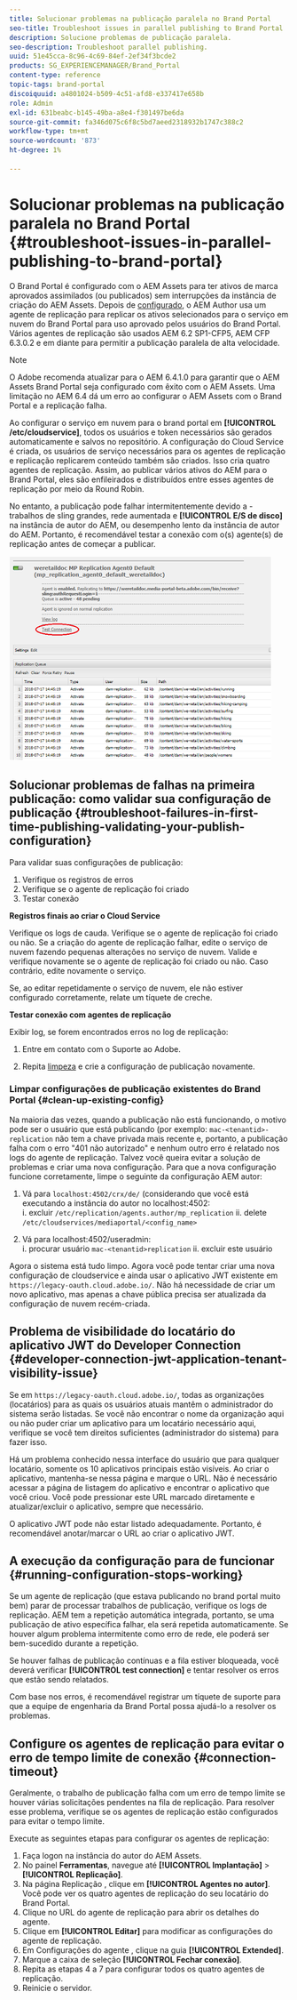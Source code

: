 ```yaml
---
title: Solucionar problemas na publicação paralela no Brand Portal
seo-title: Troubleshoot issues in parallel publishing to Brand Portal
description: Solucione problemas de publicação paralela.
seo-description: Troubleshoot parallel publishing.
uuid: 51e45cca-8c96-4c69-84ef-2ef34f3bcde2
products: SG_EXPERIENCEMANAGER/Brand_Portal
content-type: reference
topic-tags: brand-portal
discoiquuid: a4801024-b509-4c51-afd8-e337417e658b
role: Admin
exl-id: 631beabc-b145-49ba-a8e4-f301497be6da
source-git-commit: fa346d075c6f8c5bd7aeed2318932b1747c388c2
workflow-type: tm+mt
source-wordcount: '873'
ht-degree: 1%

---
```


# Solucionar problemas na publicação paralela no Brand Portal {#troubleshoot-issues-in-parallel-publishing-to-brand-portal}

O Brand Portal é configurado com o AEM Assets para ter ativos de marca aprovados assimilados (ou publicados) sem interrupções da instância de criação do AEM Assets. Depois de [configurado](../using/configure-aem-assets-with-brand-portal.md), o AEM Author usa um agente de replicação para replicar os ativos selecionados para o serviço em nuvem do Brand Portal para uso aprovado pelos usuários do Brand Portal. Vários agentes de replicação são usados AEM 6.2 SP1-CFP5, AEM CFP 6.3.0.2 e em diante para permitir a publicação paralela de alta velocidade.

>[!NOTE]
>
>O Adobe recomenda atualizar para o AEM 6.4.1.0 para garantir que o AEM Assets Brand Portal seja configurado com êxito com o AEM Assets. Uma limitação no AEM 6.4 dá um erro ao configurar o AEM Assets com o Brand Portal e a replicação falha.

Ao configurar o serviço em nuvem para o brand portal em **[!UICONTROL /etc/cloudservice]**, todos os usuários e token necessários são gerados automaticamente e salvos no repositório. A configuração do Cloud Service é criada, os usuários de serviço necessários para os agentes de replicação e replicação replicarem conteúdo também são criados. Isso cria quatro agentes de replicação. Assim, ao publicar vários ativos do AEM para o Brand Portal, eles são enfileirados e distribuídos entre esses agentes de replicação por meio da Round Robin.

No entanto, a publicação pode falhar intermitentemente devido a - trabalhos de sling grandes, rede aumentada e **[!UICONTROL E/S de disco]** na instância de autor do AEM, ou desempenho lento da instância de autor do AEM. Portanto, é recomendável testar a conexão com o(s) agente(s) de replicação antes de começar a publicar.

![](assets/test-connection.png)

## Solucionar problemas de falhas na primeira publicação: como validar sua configuração de publicação {#troubleshoot-failures-in-first-time-publishing-validating-your-publish-configuration}

Para validar suas configurações de publicação:

1. Verifique os registros de erros
1. Verifique se o agente de replicação foi criado
1. Testar conexão

**Registros finais ao criar o Cloud Service**

Verifique os logs de cauda. Verifique se o agente de replicação foi criado ou não. Se a criação do agente de replicação falhar, edite o serviço de nuvem fazendo pequenas alterações no serviço de nuvem. Valide e verifique novamente se o agente de replicação foi criado ou não. Caso contrário, edite novamente o serviço.

Se, ao editar repetidamente o serviço de nuvem, ele não estiver configurado corretamente, relate um tíquete de creche.

**Testar conexão com agentes de replicação**

Exibir log, se forem encontrados erros no log de replicação:

1. Entre em contato com o Suporte ao Adobe.

1. Repita [limpeza](../using/troubleshoot-parallel-publishing.md#clean-up-existing-config) e crie a configuração de publicação novamente.

<!--
Comment Type: remark
Last Modified By: Mini Gulati (mgulati)
Last Modified Date: 2018-06-21T22:56:21.256-0400
<p>?? check and compare public key. At times public key is different</p>
<p>?? another thing to check in /useradmin</p>
-->

### Limpar configurações de publicação existentes do Brand Portal {#clean-up-existing-config}

Na maioria das vezes, quando a publicação não está funcionando, o motivo pode ser o usuário que está publicando (por exemplo: `mac-<tenantid>-replication` não tem a chave privada mais recente e, portanto, a publicação falha com o erro &quot;401 não autorizado&quot; e nenhum outro erro é relatado nos logs do agente de replicação. Talvez você queira evitar a solução de problemas e criar uma nova configuração. Para que a nova configuração funcione corretamente, limpe o seguinte da configuração AEM autor:

1. Vá para `localhost:4502/crx/de/` (considerando que você está executando a instância do autor no localhost:4502:\
   i. excluir `/etc/replication/agents.author/mp_replication`
ii. delete 
`/etc/cloudservices/mediaportal/<config_name>`

1. Vá para localhost:4502/useradmin:\
   i. procurar usuário `mac-<tenantid>replication`
ii. excluir este usuário

Agora o sistema está tudo limpo. Agora você pode tentar criar uma nova configuração de cloudservice e ainda usar o aplicativo JWT existente em `https://legacy-oauth.cloud.adobe.io/`. Não há necessidade de criar um novo aplicativo, mas apenas a chave pública precisa ser atualizada da configuração de nuvem recém-criada.

## Problema de visibilidade do locatário do aplicativo JWT do Developer Connection {#developer-connection-jwt-application-tenant-visibility-issue}

Se em `https://legacy-oauth.cloud.adobe.io/`, todas as organizações (locatários) para as quais os usuários atuais mantêm o administrador do sistema serão listadas. Se você não encontrar o nome da organização aqui ou não puder criar um aplicativo para um locatário necessário aqui, verifique se você tem direitos suficientes (administrador do sistema) para fazer isso.

Há um problema conhecido nessa interface do usuário que para qualquer locatário, somente os 10 aplicativos principais estão visíveis. Ao criar o aplicativo, mantenha-se nessa página e marque o URL. Não é necessário acessar a página de listagem do aplicativo e encontrar o aplicativo que você criou. Você pode pressionar este URL marcado diretamente e atualizar/excluir o aplicativo, sempre que necessário.

O aplicativo JWT pode não estar listado adequadamente. Portanto, é recomendável anotar/marcar o URL ao criar o aplicativo JWT.

## A execução da configuração para de funcionar {#running-configuration-stops-working}

<!--
Comment Type: draft

<p>If the running configuration stops working, either of the following two possibilities
<g class="gr_ gr_15 gr-alert gr_gramm gr_inline_cards gr_run_anim Grammar multiReplace" data-gr-id="15" id="15" style="font-size: 12px;">
are
</g> there:</p>
<p>1.
<g class="gr_ gr_14 gr-alert gr_gramm gr_inline_cards gr_run_anim Grammar only-ins doubleReplace replaceWithoutSep" data-gr-id="14" id="14">
Connection
</g> has failed, or</p>
<p>2. Publish has failed with permission to dam-replication-service denied, while connection has passed </p>
<p>If the connection has failed [1], the
<g class="gr_ gr_10 gr-alert gr_spell gr_inline_cards gr_run_anim ContextualSpelling ins-del multiReplace" data-gr-id="10" id="10">
fail safe
</g> way to fix it is to <a href="../using/troubleshoot-parallel-publishing.md#main-pars-header-1664955658">clean up</a> the existing Brand Portal publish configuration and recreate a publish configuration. </p>
<p>However, if the
<g class="gr_ gr_18 gr-alert gr_spell gr_inline_cards gr_run_anim ContextualSpelling" data-gr-id="18" id="18">
publish
</g> has failed with
<g class="gr_ gr_16 gr-alert gr_gramm gr_inline_cards gr_run_anim Grammar only-ins doubleReplace replaceWithoutSep" data-gr-id="16" id="16">
permission
</g> denied to dam-replication-service, raise a support ticket.</p>
-->

Se um agente de replicação (que estava publicando no brand portal muito bem) parar de processar trabalhos de publicação, verifique os logs de replicação. AEM tem a repetição automática integrada, portanto, se uma publicação de ativo específica falhar, ela será repetida automaticamente. Se houver algum problema intermitente como erro de rede, ele poderá ser bem-sucedido durante a repetição.

Se houver falhas de publicação contínuas e a fila estiver bloqueada, você deverá verificar **[!UICONTROL test connection]** e tentar resolver os erros que estão sendo relatados.

Com base nos erros, é recomendável registrar um tíquete de suporte para que a equipe de engenharia da Brand Portal possa ajudá-lo a resolver os problemas.


## Configure os agentes de replicação para evitar o erro de tempo limite de conexão {#connection-timeout}

Geralmente, o trabalho de publicação falha com um erro de tempo limite se houver várias solicitações pendentes na fila de replicação. Para resolver esse problema, verifique se os agentes de replicação estão configurados para evitar o tempo limite.

Execute as seguintes etapas para configurar os agentes de replicação:

1. Faça logon na instância do autor do AEM Assets.
1. No painel **Ferramentas**, navegue até **[!UICONTROL Implantação]** > **[!UICONTROL Replicação]**.
1. Na página Replicação , clique em **[!UICONTROL Agentes no autor]**. Você pode ver os quatro agentes de replicação do seu locatário do Brand Portal.
1. Clique no URL do agente de replicação para abrir os detalhes do agente.
1. Clique em **[!UICONTROL Editar]** para modificar as configurações do agente de replicação.
1. Em Configurações do agente , clique na guia **[!UICONTROL Extended]**.
1. Marque a caixa de seleção **[!UICONTROL Fechar conexão]**.
1. Repita as etapas 4 a 7 para configurar todos os quatro agentes de replicação.
1. Reinicie o servidor.
